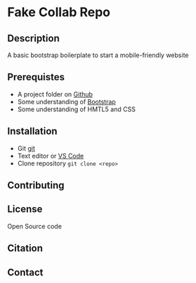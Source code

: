 # Fake Collab Repo

## Description

A basic bootstrap boilerplate to start a mobile-friendly website

## Prerequistes

- A project folder on [Github](https://github.com/)
- Some understanding of [Bootstrap](https://getbootstrap.com/)
- Some understanding of HMTL5 and CSS

## Installation

- Git [git](https://gitscm.com)
- Text editor or [VS Code](https://code.visualstudio.com/)
- Clone repository `git clone <repo>`

## Contributing

## License

Open Source code

## Citation

## Contact